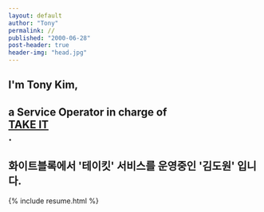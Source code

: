 ```yaml
---
layout: default
author: "Tony"
permalink: //
published: "2000-06-28"
post-header: true
header-img: "head.jpg"
---
```

<div class="intro-animation">
<section class="explanation">
    <h1 class="intro">
    I'm Tony Kim,
    </h1>
    <h1 class="intro">
       a Service Operator in charge of
        <div class="intro-link">
            <a class="transition" href="http://www.nowtakeit.com/" target="_blank">
                TAKE IT
            </a>
            <div class="underline-mask transition"></div>
            <div class="underline"></div>
        </div>.
    </h1>
    <h2 class="intro">화이트블록에서 '테이킷' 서비스를 운영중인 '김도원' 입니다.</h2>
</section>
</div>
{% include resume.html %}